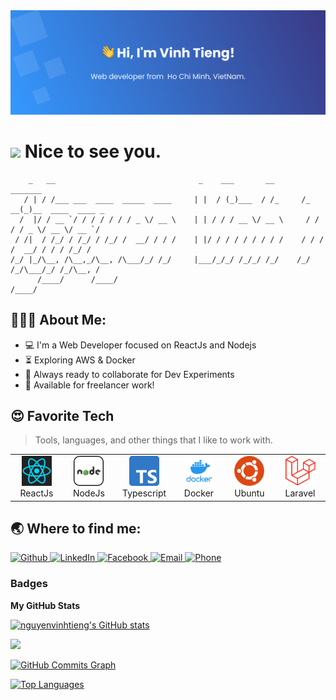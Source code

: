 <img alt="Vinh Tieng" src="img/header.png" />

<h1><img src="https://emojis.slackmojis.com/emojis/images/1531849430/4246/blob-sunglasses.gif?1531849430" width="30"/> Nice to see you.</h1>


```
    _   __                                _    ___       __       _______                 
   / | / /___ ___  ____  _____  ____     | |  / (_)___  / /_     /_  __(_)__  ____  ____ _
  /  |/ / __ `/ / / / / / / _ \/ __ \    | | / / / __ \/ __ \     / / / / _ \/ __ \/ __ `/
 / /|  / /_/ / /_/ / /_/ /  __/ / / /    | |/ / / / / / / / /    / / / /  __/ / / / /_/ / 
/_/ |_/\__, /\__,_/\__, /\___/_/ /_/     |___/_/_/ /_/_/ /_/    /_/ /_/\___/_/ /_/\__, /  
      /____/      /____/                                                         /____/   

```



<h2 align="left">👨🏻‍💻 About Me:</h2>

- :computer: I'm a Web Developer focused on ReactJs and Nodejs
- :hourglass_flowing_sand: Exploring AWS & Docker
- :rocket: Always ready to collaborate for Dev Experiments
- :dart: Available for freelancer work!
<!-- - :trophy: Grand Finalist of "Smart India Hackathon 2019" - Software Edition
##- :zap: Fun fact: I love to attend Meetups for learning & Conferences for Networking<br> -->

<h2 align="left" id="macropower-tech">😍 Favorite Tech</h2>

> Tools, languages, and other things that I like to work with.

<table>
  <tr>
    <td align="center" width="96">
      <a href="#macropower-tech">
        <img src="./img/react.png" width="48" height="48" alt="ReactJs" />
      </a>
      <br>ReactJs
    </td>
    <td align="center" width="96">
      <a href="#macropower-tech">
        <img src="./img/node.png" width="48" height="48" alt="NodeJs" />
      </a>
      <br>NodeJs
    </td>
    <td align="center" width="96">
      <a href="#macropower-tech">
        <img src="./img/ts.png" width="48" height="48" alt="Typescript" />
      </a>
      <br>Typescript
    </td>
    <td align="center" width="96">
      <a href="#macropower-tech">
        <img src="./img/docker.png" width="48" height="48" alt="Docker" />
      </a>
      <br>Docker
    </td>
    <td align="center" width="96">
      <a href="#macropower-tech" >
        <img src="./img/ubuntu.png" width="48" height="48" alt="Ubuntu" />
      </a>
      <br>Ubuntu
    </td>
    <td align="center" width="96"> 
      <a href="#macropower-tech" >
        <img src="./img/laravel.png" width="48" height="48" alt="Laravel" />
      </a>
      <br>Laravel
    </td>
  </tr>
</table>

<h2 align="left">🌏 Where to find me:</h2>
<p>
 <a href="https://github.com/nguyenvinhtieng" target="_blank">
  <img alt="Github" src="https://img.shields.io/badge/GitHub-%2312100E.svg?&style=for-the-badge&logo=Github&logoColor=white" />
 </a>
 <a href="https://www.linkedin.com/in/vinhtieng-dev/" target="_blank">
  <img alt="LinkedIn" src="https://img.shields.io/badge/linkedin-%230077B5.svg?&style=for-the-badge&logo=linkedin&logoColor=white" />
 </a>
  <a href="https://www.facebook.com/nvinhtieng" target="_blank">
  <img alt="Facebook" src="https://img.shields.io/badge/Facebook-%230866FF.svg?&style=for-the-badge&logo=Facebook&logoColor=white" />
 </a>
 <a href="mailto:vinhtieng123@gmail.com" target="_blank">
  <img alt="Email" src="https://img.shields.io/badge/vinhtieng123@gmail.com-%23EA4335.svg?&style=for-the-badge&logo=Gmail&logoColor=white" />
 </a>
  <a href="tel:0353571047" target="_blank">
  <img alt="Phone" src="https://img.shields.io/badge/+84%20353571047-%23000.svg?&style=for-the-badge&logo=Phone&logoColor=white" />
 </a>
</p>

### Badges

<b>My GitHub Stats</b>

<a href="http://www.github.com/nguyenvinhtieng"><img src="https://github-readme-stats.vercel.app/api?username=nguyenvinhtieng&show_icons=true&hide=&count_private=true&title_color=0891b2&text_color=ffffff&icon_color=0891b2&bg_color=1c1917&hide_border=true&show_icons=true" alt="nguyenvinhtieng's GitHub stats" /></a>

<a href="http://www.github.com/nguyenvinhtieng"><img src="https://github-readme-streak-stats.herokuapp.com/?user=nguyenvinhtieng&stroke=ffffff&background=1c1917&ring=0891b2&fire=0891b2&currStreakNum=ffffff&currStreakLabel=0891b2&sideNums=ffffff&sideLabels=ffffff&dates=ffffff&hide_border=true" /></a>

<a href="http://www.github.com/nguyenvinhtieng"><img src="https://github-readme-activity-graph.cyclic.app/graph?username=nguyenvinhtieng&bg_color=1c1917&color=ffffff&line=0891b2&point=ffffff&area_color=1c1917&area=true&hide_border=true&custom_title=GitHub%20Commits%20Graph" alt="GitHub Commits Graph" /></a>

<a href="https://github.com/nguyenvinhtieng" align="left"><img src="https://github-readme-stats.vercel.app/api/top-langs/?username=nguyenvinhtieng&langs_count=10&title_color=0891b2&text_color=ffffff&icon_color=0891b2&bg_color=1c1917&hide_border=true&locale=en&custom_title=Top%20%Languages" alt="Top Languages" /></a>
